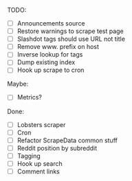TODO:

 - [ ] Announcements source
 - [ ] Restore warnings to scrape test page
 - [ ] Slashdot tags should use URL not title
 - [ ] Remove www. prefix on host
 - [ ] Inverse lookup for tags 
 - [ ] Dump existing index
 - [ ] Hook up scrape to cron

Maybe:
 - [ ] Metrics?

Done:
 - [ ] Lobsters scraper
 - [ ] Cron
 - [ ] Refactor ScrapeData common stuff
 - [ ] Reddit position by subreddit 
 - [ ] Tagging
 - [ ] Hook up search
 - [ ] Comment links
